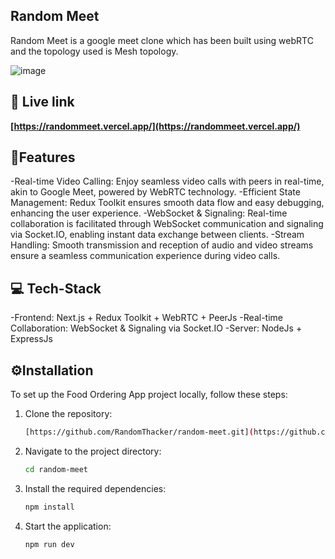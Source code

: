## Random Meet

Random Meet is a google meet clone which has been built using webRTC and the topology used is Mesh topology.

![image](https://github.com/RandomThacker/random-meet/assets/141705990/27df8665-362e-4837-bf4c-56f03a192c49)

## 🔗 Live link

**[https://randommeet.vercel.app/](https://randommeet.vercel.app/)**


## 📓Features 
-Real-time Video Calling: Enjoy seamless video calls with peers in real-time, akin to Google Meet, powered by WebRTC technology.
-Efficient State Management: Redux Toolkit ensures smooth data flow and easy debugging, enhancing the user experience.
-WebSocket & Signaling: Real-time collaboration is facilitated through WebSocket communication and signaling via Socket.IO, enabling instant data exchange between clients.
-Stream Handling: Smooth transmission and reception of audio and video streams ensure a seamless communication experience during video calls.

## 💻 Tech-Stack 
-Frontend: Next.js + Redux Toolkit + WebRTC + PeerJs
-Real-time Collaboration: WebSocket & Signaling via Socket.IO
-Server: NodeJs + ExpressJs


## ⚙️Installation 
To set up the Food Ordering App project locally, follow these steps:

1. Clone the repository:
    ```bash
    [https://github.com/RandomThacker/random-meet.git](https://github.com/RandomThacker/random-meet.git)
    ```

2. Navigate to the project directory:
    ```bash
    cd random-meet
    ```

3. Install the required dependencies:
    ```bash
    npm install
    ```

4. Start the application:
    ```bash
    npm run dev
    ```
